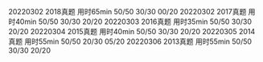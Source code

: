 20220302 2018真题 用时65min 50/50 30/30 00/20
20220302 2017真题 用时40min 50/50 30/30 20/20
20220303 2016真题 用时35min 50/50 30/30 20/20
20220304 2015真题 用时40min 50/50 30/30 20/20
20220305 2014真题 用时55min 50/50 20/30 05/20
20220306 2013真题 用时55min 50/50 30/30 20/20